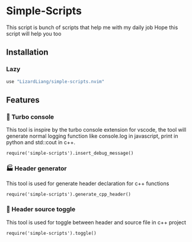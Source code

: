 # Simple-Scripts

This script is bunch of scripts that help me with my daily job
Hope this script will help you too

## Installation

### Lazy

```bash
use "LizardLiang/simple-scripts.nvim"
```

## Features

### 🚀 Turbo console

This tool is inspire by the turbo console extension for vscode,
the tool will generate normal logging function like console.log in javascript, print in python and std::cout in c++.

`require('simple-scripts').insert_debug_message()`

### 🏭 Header generator

This tool is used for generate header declaration for c++ functions

`require('simple-scripts').generate_cpp_header()`

### 🔄 Header source toggle

This tool is used for toggle between header and source file in c++ project

`require('simple-scripts').toggle()`

